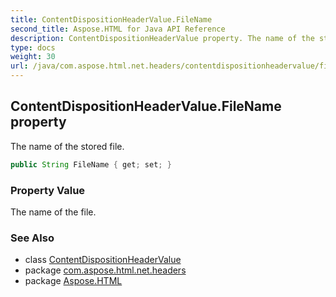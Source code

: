 ```yaml
---
title: ContentDispositionHeaderValue.FileName
second_title: Aspose.HTML for Java API Reference
description: ContentDispositionHeaderValue property. The name of the stored file
type: docs
weight: 30
url: /java/com.aspose.html.net.headers/contentdispositionheadervalue/filename/
---
```

## ContentDispositionHeaderValue.FileName property

The name of the stored file.

```java
public String FileName { get; set; }
```

### Property Value

The name of the file.

### See Also

* class [ContentDispositionHeaderValue](../)
* package [com.aspose.html.net.headers](../../contentdispositionheadervalue/)
* package [Aspose.HTML](../../../)
